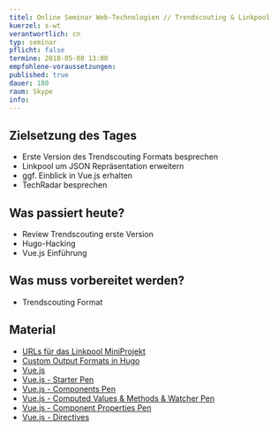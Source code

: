 ```yaml
---
titel: Online Seminar Web-Technologien // Trendscouting & Linkpool
kuerzel: s-wt
verantwortlich: cn
typ: seminar
pflicht: false
termine: 2018-05-08 13:00
empfohlene-voraussetzungen: 
published: true
dauer: 180
raum: Skype
info: 
---
```


## Zielsetzung des Tages
- Erste Version des Trendscouting Formats besprechen
- Linkpool um JSON Repräsentation erweitern
- ggf. Einblick in Vue.js erhalten
- TechRadar besprechen

## Was passiert heute?
- Review Trendscouting erste Version
- Hugo-Hacking
- Vue.js Einführung

## Was muss vorbereitet werden?
- Trendscouting Format

## Material
- [URLs für das Linkpool MiniProjekt](https://github.com/cnoss/wtw-uri-pool) 
- [Custom Output Formats in Hugo](https://gohugo.io/templates/output-formats/) 
- [Vue.js](https://vuejs.org/)
- [Vue.js - Starter Pen](https://codepen.io/jhfpereira/pen/deZrdV)
- [Vue.js - Components Pen](https://codepen.io/jhfpereira/pen/wjpdxq)
- [Vue.js - Computed Values & Methods & Watcher Pen](https://codepen.io/jhfpereira/pen/yjpXNZ)
- [Vue.js - Component Properties Pen](https://codepen.io/jhfpereira/pen/qYpREb)
- [Vue.js - Directives](https://codepen.io/jhfpereira/pen/aGEJdy)

